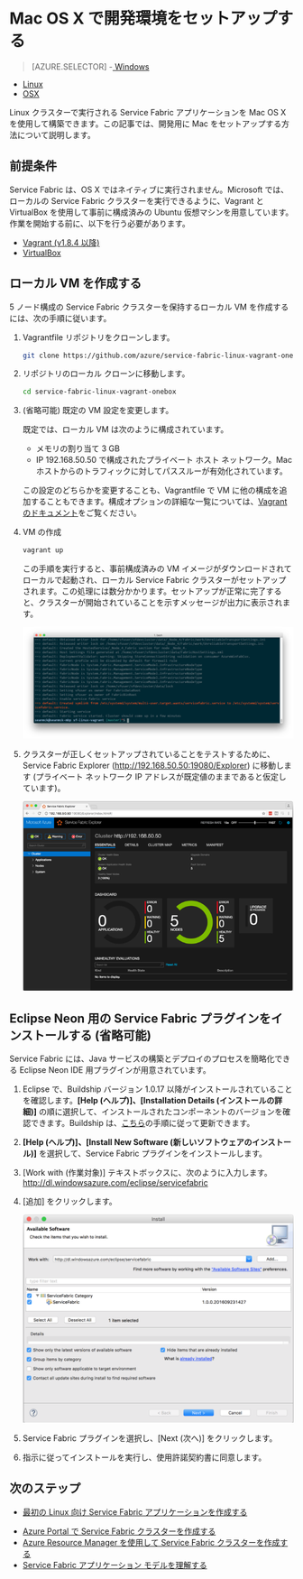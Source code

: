 <properties
   pageTitle="Mac OS X での開発環境のセットアップ | Microsoft Azure"
   description="ランタイム、SDK、およびツールをインストールし、ローカル開発クラスターを作成します。このセットアップを完了すると、Mac OS X でアプリケーションを構築する準備が整います。"
   services="service-fabric"
   documentationCenter=".net"
   authors="seanmck"
   manager="timlt"
   editor=""/>

<tags
   ms.service="service-fabric"
   ms.devlang="dotNet"
   ms.topic="get-started-article"
   ms.tgt_pltfrm="NA"
   ms.workload="NA"
   ms.date="09/25/2016"
   ms.author="seanmck"/>

# Mac OS X で開発環境をセットアップする

> [AZURE.SELECTOR]
-[ Windows](service-fabric-get-started.md)
- [Linux](service-fabric-get-started-linux.md)
- [OSX](service-fabric-get-started-mac.md)

Linux クラスターで実行される Service Fabric アプリケーションを Mac OS X を使用して構築できます。この記事では、開発用に Mac をセットアップする方法について説明します。

## 前提条件

Service Fabric は、OS X ではネイティブに実行されません。Microsoft では、ローカルの Service Fabric クラスターを実行できるように、Vagrant と VirtualBox を使用して事前に構成済みの Ubuntu 仮想マシンを用意しています。作業を開始する前に、以下を行う必要があります。

- [Vagrant (v1.8.4 以降)](http://wwww.vagrantup.com/downloads)
- [VirtualBox](http://www.virtualbox.org/wiki/Downloads)

## ローカル VM を作成する

5 ノード構成の Service Fabric クラスターを保持するローカル VM を作成するには、次の手順に従います。

1. Vagrantfile リポジトリをクローンします。

    ```bash
    git clone https://github.com/azure/service-fabric-linux-vagrant-onebox.git
    ```

2. リポジトリのローカル クローンに移動します。

    ```bash
    cd service-fabric-linux-vagrant-onebox
    ```

3. (省略可能) 既定の VM 設定を変更します。

    既定では、ローカル VM は次のように構成されています。

    - メモリの割り当て 3 GB
    - IP 192.168.50.50 で構成されたプライベート ホスト ネットワーク。Mac ホストからのトラフィックに対してパススルーが有効化されています。

    この設定のどちらかを変更することも、Vagrantfile で VM に他の構成を追加することもできます。構成オプションの詳細な一覧については、[Vagrant のドキュメント](http://www.vagrantup.com/docs)をご覧ください。

4. VM の作成

    ```bash
    vagrant up
    ```

    この手順を実行すると、事前構成済みの VM イメージがダウンロードされてローカルで起動され、ローカル Service Fabric クラスターがセットアップされます。この処理には数分かかります。セットアップが正常に完了すると、クラスターが開始されていることを示すメッセージが出力に表示されます。

    ![Cluster setup starting following VM provisioning][cluster-setup-script]

5. クラスターが正しくセットアップされていることをテストするために、Service Fabric Explorer (http://192.168.50.50:19080/Explorer) に移動します (プライベート ネットワーク IP アドレスが既定値のままであると仮定しています)。

    ![Service Fabric Explorer viewed from the host Mac][sfx-mac]


## Eclipse Neon 用の Service Fabric プラグインをインストールする (省略可能)

Service Fabric には、Java サービスの構築とデプロイのプロセスを簡略化できる Eclipse Neon IDE 用プラグインが用意されています。

1. Eclipse で、Buildship バージョン 1.0.17 以降がインストールされていることを確認します。**[Help (ヘルプ)]、[Installation Details (インストールの詳細)]** の順に選択して、インストールされたコンポーネントのバージョンを確認できます。Buildship は、[こちら][buildship-update]の手順に従って更新できます。

2. **[Help (ヘルプ)]、[Install New Software (新しいソフトウェアのインストール)]** を選択して、Service Fabric プラグインをインストールします。

3. [Work with (作業対象)] テキストボックスに、次のように入力します。http://dl.windowsazure.com/eclipse/servicefabric

4. [追加] をクリックします。

    ![Eclipse Neon plugin for Service Fabric][sf-eclipse-plugin-install]

5. Service Fabric プラグインを選択し、[Next (次へ)] をクリックします。

6. 指示に従ってインストールを実行し、使用許諾契約書に同意します。

## 次のステップ

- [最初の Linux 向け Service Fabric アプリケーションを作成する](service-fabric-create-your-first-linux-application-with-java.md)

<!-- Links -->

- [Azure Portal で Service Fabric クラスターを作成する](service-fabric-cluster-creation-via-portal.md)
- [Azure Resource Manager を使用して Service Fabric クラスターを作成する](service-fabric-cluster-creation-via-arm.md)
- [Service Fabric アプリケーション モデルを理解する](service-fabric-application-model.md)

<!-- Images -->
[cluster-setup-script]: ./media/service-fabric-get-started-mac/cluster-setup-mac.png
[sfx-mac]: ./media/service-fabric-get-started-mac/sfx-mac.png
[sf-eclipse-plugin-install]: ./media/service-fabric-get-started-mac/sf-eclipse-plugin-install.png
[buildship-update]: https://projects.eclipse.org/projects/tools.buildship

<!---HONumber=AcomDC_0928_2016-->
